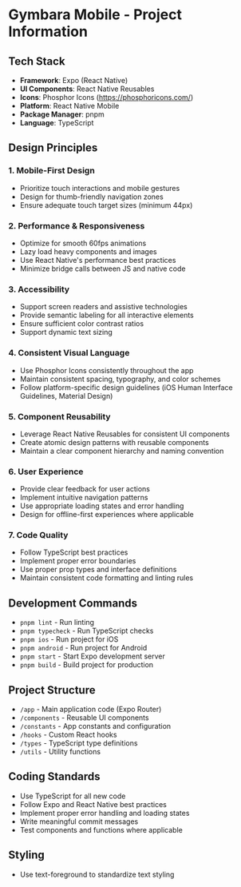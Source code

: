 # Gymbara Mobile - Project Information

## Tech Stack
- **Framework**: Expo (React Native)
- **UI Components**: React Native Reusables
- **Icons**: Phosphor Icons (https://phosphoricons.com/)
- **Platform**: React Native Mobile
- **Package Manager**: pnpm
- **Language**: TypeScript

## Design Principles

### 1. Mobile-First Design
- Prioritize touch interactions and mobile gestures
- Design for thumb-friendly navigation zones
- Ensure adequate touch target sizes (minimum 44px)

### 2. Performance & Responsiveness
- Optimize for smooth 60fps animations
- Lazy load heavy components and images
- Use React Native's performance best practices
- Minimize bridge calls between JS and native code

### 3. Accessibility
- Support screen readers and assistive technologies
- Provide semantic labeling for all interactive elements
- Ensure sufficient color contrast ratios
- Support dynamic text sizing

### 4. Consistent Visual Language
- Use Phosphor Icons consistently throughout the app
- Maintain consistent spacing, typography, and color schemes
- Follow platform-specific design guidelines (iOS Human Interface Guidelines, Material Design)

### 5. Component Reusability
- Leverage React Native Reusables for consistent UI components
- Create atomic design patterns with reusable components
- Maintain a clear component hierarchy and naming convention

### 6. User Experience
- Provide clear feedback for user actions
- Implement intuitive navigation patterns
- Use appropriate loading states and error handling
- Design for offline-first experiences where applicable

### 7. Code Quality
- Follow TypeScript best practices
- Implement proper error boundaries
- Use proper prop types and interface definitions
- Maintain consistent code formatting and linting rules

## Development Commands
- `pnpm lint` - Run linting
- `pnpm typecheck` - Run TypeScript checks
- `pnpm ios` - Run project for iOS
- `pnpm android` - Run project for Android
- `pnpm start` - Start Expo development server
- `pnpm build` - Build project for production

## Project Structure
- `/app` - Main application code (Expo Router)
- `/components` - Reusable UI components
- `/constants` - App constants and configuration
- `/hooks` - Custom React hooks
- `/types` - TypeScript type definitions
- `/utils` - Utility functions

## Coding Standards
- Use TypeScript for all new code
- Follow Expo and React Native best practices
- Implement proper error handling and loading states
- Write meaningful commit messages
- Test components and functions where applicable

## Styling 
- Use text-foreground to standardize text styling